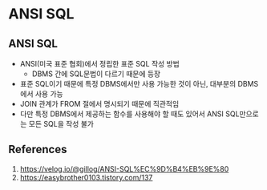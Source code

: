 # ANSI SQL

## ANSI SQL

- ANSI(미국 표준 협회)에서 정립한 표준 SQL 작성 방법
  - DBMS 간에 SQL문법이 다르기 때문에 등장
- 표준 SQL이기 때문에 특정 DBMS에서만 사용 가능한 것이 아닌, 대부분의 DBMS에서 사용 가능
- JOIN 관계가 FROM 절에서 명시되기 때문에 직관적임
- 다만 특정 DBMS에서 제공하는 함수를 사용해야 할 때도 있어서 ANSI SQL만으로는 모든 SQL을 작성 불가

## References

1. https://velog.io/@gillog/ANSI-SQL%EC%9D%B4%EB%9E%80
2. https://easybrother0103.tistory.com/137
